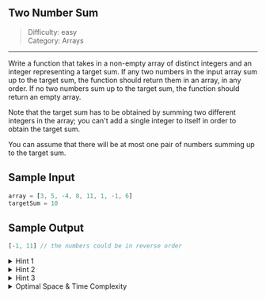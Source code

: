 ## Two Number Sum

> Difficulty: easy  
> Category: Arrays

---

Write a function that takes in a non-empty array of distinct integers and an 
integer representing a target sum. If any two numbers in the input array sum 
up to the target sum, the function should return them in an array, in any order. 
If no two numbers sum up to the target sum, the function should return an empty array.

Note that the target sum has to be obtained by summing two different integers
in the array; you can't add a single integer to itself in order to obtain the target sum.

You can assume that there will be at most one pair of numbers summing up to the
target sum.

## Sample Input
```javascript
array = [3, 5, -4, 8, 11, 1, -1, 6]
targetSum = 10
```

## Sample Output
```javascript
[-1, 11] // the numbers could be in reverse order
```

<details>
<summary>Hint 1</summary>
Try using two for loops to sum all possible pairs of numbers in the input array.
What are the time and space implications of this approach?
</details>

<details>
<summary>Hint 2</summary>
Realize that for every number X in the input array, you are essentially trying to
find a corresponding number Y such that X + Y = targetSum. With two variables in
this equation known to you, it shouldn't be hard to solve for Y.
</details>

<details>
<summary>Hint 3</summary>
Try storing every number in a hash table, solving the equation mentioned in Hint #2
for every number, and checking if the Y that you find is stored in the hash table.
What are the time and space implications of this approach?
</details>

<details>
<summary>Optimal Space & Time Complexity</summary>
O(n) time | O(n) space - where n is the length of the input array
</details>



